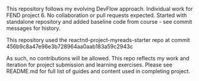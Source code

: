 This repository follows my evolving DevFlow approach. Individual work for FEND project 6. No collaboration or pull requests expected. Started with standalone repository and added baseline code from course - see commit messages for history.

This repository used the reactnd-project-myreads-starter repo at commit 456b9c8a47e96e3b728964aa0aab183a59c2943c

As such, no contributions will be allowed. This repo reflects my work and iteration for project submission and learning exercises. Please see README.md for full list of guides and content used in completing project.
